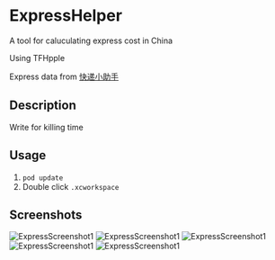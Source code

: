 # ExpressHelper
A tool for caluculating express cost in China

Using TFHpple

Express data from [快递小助手](http://www.chakd.com)

## Description

Write for killing time

## Usage

1. `pod update`
2. Double click `.xcworkspace`

## Screenshots

![ExpressScreenshot1](ExpressScreenshot1.png)
![ExpressScreenshot1](ExpressScreenshot2.png)
![ExpressScreenshot1](ExpressScreenshot3.png)
![ExpressScreenshot1](ExpressScreenshot4.png)
![ExpressScreenshot1](ExpressScreenshot5.png)